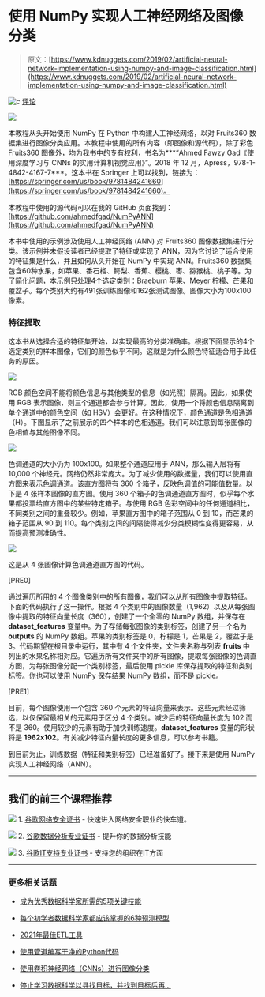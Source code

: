 # 使用 NumPy 实现人工神经网络及图像分类

> 原文：[https://www.kdnuggets.com/2019/02/artificial-neural-network-implementation-using-numpy-and-image-classification.html](https://www.kdnuggets.com/2019/02/artificial-neural-network-implementation-using-numpy-and-image-classification.html)

![c](../Images/3d9c022da2d331bb56691a9617b91b90.png) [评论](/2019/02/artificial-neural-network-implementation-using-numpy-and-image-classification.html?page=2#comments)

![](../Images/5f757b54b8113b34e602f5c2cef47590.png)

本教程从头开始使用 NumPy 在 Python 中构建人工神经网络，以对 Fruits360 数据集进行图像分类应用。本教程中使用的所有内容（即图像和源代码），除了彩色 Fruits360 图像外，均为我书中的专有权利，书名为***“Ahmed Fawzy Gad《使用深度学习与 CNNs 的实用计算机视觉应用》”。2018 年 12 月，Apress，978-1-4842-4167-7***。这本书在 Springer 上可以找到，链接为：[https://springer.com/us/book/9781484241660](https://springer.com/us/book/9781484241660)。

本教程中使用的源代码可以在我的 GitHub 页面找到：[https://github.com/ahmedfgad/NumPyANN](https://github.com/ahmedfgad/NumPyANN)

本书中使用的示例涉及使用人工神经网络 (ANN) 对 Fruits360 图像数据集进行分类。该示例并未假设读者已经提取了特征或实现了 ANN，因为它讨论了适合使用的特征集是什么，并且如何从头开始在 NumPy 中实现 ANN。Fruits360 数据集包含60种水果，如苹果、番石榴、鳄梨、香蕉、樱桃、枣、猕猴桃、桃子等。为了简化问题，本示例只处理4个选定类别：Braeburn 苹果、Meyer 柠檬、芒果和覆盆子。每个类别大约有491张训练图像和162张测试图像。图像大小为100x100像素。

### 特征提取

这本书从选择合适的特征集开始，以实现最高的分类准确率。根据下面显示的4个选定类别的样本图像，它们的颜色似乎不同。这就是为什么颜色特征适合用于此任务的原因。

![](../Images/5144782453ae88a2f3f04a8244732c5f.png)

RGB 颜色空间不能将颜色信息与其他类型的信息（如光照）隔离。因此，如果使用 RGB 表示图像，则三个通道都会参与计算。因此，使用一个将颜色信息隔离到单个通道中的颜色空间（如 HSV）会更好。在这种情况下，颜色通道是色相通道（H）。下图显示了之前展示的四个样本的色相通道。我们可以注意到每张图像的色相值与其他图像不同。

![](../Images/95d2d57c5c54bab7efe5c74f5d9c5d5f.png)

色调通道的大小仍为 100x100。如果整个通道应用于 ANN，那么输入层将有 10,000 个神经元。网络仍然非常庞大。为了减少使用的数据量，我们可以使用直方图来表示色调通道。该直方图将有 360 个箱子，反映色调值的可能值数量。以下是 4 张样本图像的直方图。使用 360 个箱子的色调通道直方图时，似乎每个水果都投票给直方图中的某些特定箱子。与使用 RGB 色彩空间中的任何通道相比，不同类别之间的重叠较少。例如，苹果直方图中的箱子范围从 0 到 10，而芒果的箱子范围从 90 到 110。每个类别之间的间隔使得减少分类模糊性变得更容易，从而提高预测准确性。

![](../Images/6e96815abd2c84e2d0d8b6e32f3d197c.png)

这是从 4 张图像计算色调通道直方图的代码。

[PRE0]

通过遍历所用的 4 个图像类别中的所有图像，我们可以从所有图像中提取特征。下面的代码执行了这一操作。根据 4 个类别中的图像数量（1,962）以及从每张图像中提取的特征向量长度（360），创建了一个全零的 NumPy 数组，并保存在 **dataset_features** 变量中。为了存储每张图像的类别标签，创建了另一个名为 **outputs** 的 NumPy 数组。苹果的类别标签是 0，柠檬是 1，芒果是 2，覆盆子是 3。代码期望在根目录中运行，其中有 4 个文件夹，文件夹名称与列表 **fruits** 中列出的水果名称相对应。它遍历所有文件夹中的所有图像，提取每张图像的色调直方图，为每张图像分配一个类别标签，最后使用 pickle 库保存提取的特征和类别标签。你也可以使用 NumPy 保存结果 NumPy 数组，而不是 pickle。

[PRE1]

目前，每个图像使用一个包含 360 个元素的特征向量来表示。这些元素经过筛选，以仅保留最相关的元素用于区分 4 个类别。减少后的特征向量长度为 102 而不是 360。使用较少的元素有助于加快训练速度。**dataset_features** 变量的形状将是 **1962x102**。有关减少特征向量长度的更多信息，可以参考书籍。

到目前为止，训练数据（特征和类别标签）已经准备好了。接下来是使用 NumPy 实现人工神经网络（ANN）。

* * *

## 我们的前三个课程推荐

![](../Images/0244c01ba9267c002ef39d4907e0b8fb.png) 1\. [谷歌网络安全证书](https://www.kdnuggets.com/google-cybersecurity) - 快速进入网络安全职业的快车道。

![](../Images/e225c49c3c91745821c8c0368bf04711.png) 2\. [谷歌数据分析专业证书](https://www.kdnuggets.com/google-data-analytics) - 提升你的数据分析技能

![](../Images/0244c01ba9267c002ef39d4907e0b8fb.png) 3\. [谷歌IT支持专业证书](https://www.kdnuggets.com/google-itsupport) - 支持您的组织在IT方面

* * *

### 更多相关话题

+   [成为优秀数据科学家所需的5项关键技能](https://www.kdnuggets.com/2021/12/5-key-skills-needed-become-great-data-scientist.html)

+   [每个初学者数据科学家都应该掌握的6种预测模型](https://www.kdnuggets.com/2021/12/6-predictive-models-every-beginner-data-scientist-master.html)

+   [2021年最佳ETL工具](https://www.kdnuggets.com/2021/12/mozart-best-etl-tools-2021.html)

+   [使用管道编写干净的Python代码](https://www.kdnuggets.com/2021/12/write-clean-python-code-pipes.html)

+   [使用卷积神经网络（CNNs）进行图像分类](https://www.kdnuggets.com/2022/05/image-classification-convolutional-neural-networks-cnns.html)

+   [停止学习数据科学以寻找目标，并找到目标后再…](https://www.kdnuggets.com/2021/12/stop-learning-data-science-find-purpose.html)
